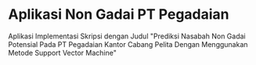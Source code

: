 # Aplikasi Non Gadai PT Pegadaian

Aplikasi Implementasi Skripsi dengan Judul "Prediksi Nasabah Non Gadai Potensial Pada PT Pegadaian Kantor Cabang Pelita Dengan Menggunakan Metode Support Vector Machine"
